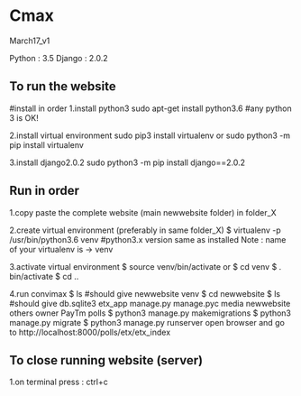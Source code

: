 # Cmax
March17_v1

Python : 3.5
Django : 2.0.2

## To run the website
#install in order
1.install python3
sudo apt-get install python3.6 #any python 3 is OK!

2.install virtual environment
sudo pip3 install virtualenv    or  sudo python3 -m pip install virtualenv

3.install django2.0.2
sudo python3 -m pip install django==2.0.2 

## Run in order
1.copy paste the complete website (main newwebsite folder) in folder_X

2.create virtual environment (preferably in same folder_X)
$ virtualenv -p /usr/bin/python3.6 venv #python3.x version same as installed
Note : name of your virtualenv is -> venv

3.activate virtual environment
$ source venv/bin/activate 
or 
$ cd venv 
$ . bin/activate
$ cd ..

4.run convimax
$ ls #should give
newwebsite  venv
$ cd newwebsite
$ ls #should give
db.sqlite3  etx_app  manage.py  manage.pyc  media  newwebsite  others  owner  PayTm  polls
$ python3 manage.py makemigrations
$ python3 manage.py migrate
$ python3 manage.py runserver
open browser and go to
http://localhost:8000/polls/etx/etx_index

## To close running website (server)

1.on terminal press : ctrl+c







